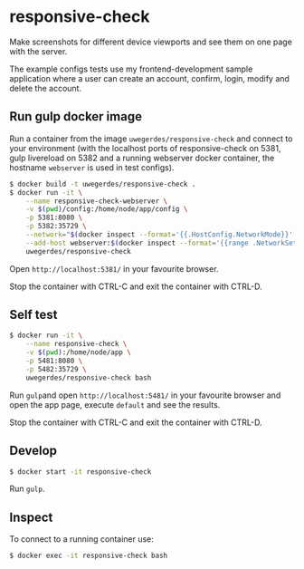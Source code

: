 # responsive-check

Make screenshots for different device viewports and see them on one page with the server.

The example configs tests use my frontend-development sample application where a user can create an account, confirm, login, modify and delete the account.

## Run gulp docker image

Run a container from the image `uwegerdes/responsive-check` and connect to your environment (with the localhost ports of responsive-check on 5381, gulp livereload on 5382 and a running webserver docker container, the hostname `webserver` is used in test configs).

```bash
$ docker build -t uwegerdes/responsive-check .
$ docker run -it \
	--name responsive-check-webserver \
	-v $(pwd)/config:/home/node/app/config \
	-p 5381:8080 \
	-p 5382:35729 \
	--network="$(docker inspect --format='{{.HostConfig.NetworkMode}}' webserver)" \
	--add-host webserver:$(docker inspect --format='{{range .NetworkSettings.Networks}}{{.IPAddress}} {{end}}' webserver) \
	uwegerdes/responsive-check
```

Open `http://localhost:5381/` in your favourite browser.

Stop the container with CTRL-C and exit the container with CTRL-D.

## Self test

```bash
$ docker run -it \
	--name responsive-check \
	-v $(pwd):/home/node/app \
	-p 5481:8080 \
	-p 5482:35729 \
	uwegerdes/responsive-check bash
```

Run `gulp`and open `http://localhost:5481/` in your favourite browser and open the app page, execute `default` and see the results.

Stop the container with CTRL-C and exit the container with CTRL-D.

## Develop

```bash
$ docker start -it responsive-check
```

Run `gulp`.

## Inspect

To connect to a running container use:

```bash
$ docker exec -it responsive-check bash
```

